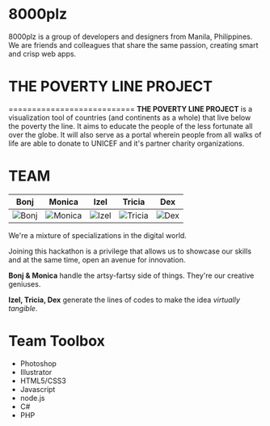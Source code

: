 8000plz
================

8000plz is a group of developers and designers from Manila, Philippines. We are friends and colleagues that share the same passion, creating smart and crisp web apps.

# THE POVERTY LINE PROJECT
===========================
**THE POVERTY LINE PROJECT** is a visualization tool of countries (and continents as a whole) that live below the poverty the line. It aims to educate the people of the less fortunate all over the globe. It will also serve as a portal wherein people from all walks of life are able to donate to UNICEF and it's partner charity organizations. 

TEAM
===========================

| Bonj | Monica | Izel | Tricia | Dex |
|--- |--- |--- |--- | ---
| ![Bonj](https://pbs.twimg.com/profile_images/479145444044328960/CyNHgFHi_400x400.jpeg) | ![Monica](https://pbs.twimg.com/profile_images/454194262788165632/AZASPVwX_400x400.jpeg) | ![Izel](https://pbs.twimg.com/profile_images/3042945665/4d4fc887bf2df622248fa81e3768778a_400x400.png) | ![Tricia](https://pbs.twimg.com/profile_images/2961958107/7ce40b220deb4e78f238b4681e9ffa66_400x400.jpeg) |![Dex](https://pbs.twimg.com/profile_images/500177600925294592/mr-smwj-_400x400.jpeg) |

We're a mixture of specializations in the digital world.

Joining this hackathon is a privilege that allows us to showcase our skills and at the same time, open an avenue for innovation.

**Bonj & Monica** handle the artsy-fartsy side of things. They're our creative geniuses.

**Izel, Tricia, Dex** generate the lines of codes to make the idea *virtually tangible*.


Team Toolbox
=======
+ Photoshop
+ Illustrator
+ HTML5/CSS3
+ Javascript
+ node.js
+ C#
+ PHP
